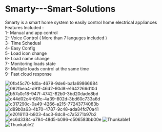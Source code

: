 # Smarty---Smart-Solutions <br />
Smarty is a smart home system to easily control home electrical appliances  <br />
Features Included : <br />
1- Manual and app control <br />
2- Voice Control ( More than 7 languges included ) <br />
3- Time Schedual <br />
4- Easy Config <br />
5- Load icon change <br />
6- Load name change <br />
7- Monitoring loads state <br />
8- Multiple loads control at the same time <br />
9- Fast cloud response <br />

![0fb45c70-fd0a-4679-9de6-ba1a69866684](https://user-images.githubusercontent.com/52109142/205604104-54a31e23-0db0-46fc-8809-9a73a25cfa4a.jpg)
![092fbea4-d91f-46d2-90d8-e1642266d10d](https://user-images.githubusercontent.com/52109142/205604117-9fcb36fe-b49d-44e3-acb8-a42bdc9fb8ef.jpg)
![b57a0c18-947f-4742-82b0-3bd20dade8bd](https://user-images.githubusercontent.com/52109142/205604121-201a2b15-3707-46d3-aef5-4e4fd5e4df35.jpg)
![c44d02c4-60fc-4a39-802d-3bd60c733a6d](https://user-images.githubusercontent.com/52109142/205604129-8cce8fb6-5913-47ad-ba39-43497e71b83a.jpg)
![c317290c-0a49-4266-a215-77243774083b](https://user-images.githubusercontent.com/52109142/205604133-8a561087-7dbf-4860-954b-41ceb6ae000c.jpg)
![d89b0a63-4b70-4787-9c48-ada84fd70a41](https://user-images.githubusercontent.com/52109142/205604137-00709c69-eb6e-4217-a457-455c59e29a36.jpg)
![e2016113-b803-4ac3-8dc8-c7a5271b97b2](https://user-images.githubusercontent.com/52109142/205604147-465602ab-cd78-4525-ad82-3e2fd0a80b14.jpg)
![ec6d3384-a794-48d5-b096-c506583bb00e](https://user-images.githubusercontent.com/52109142/205604156-c7d16f91-6d0f-4668-8001-e19fec0c8bb4.jpg)
![Thunkable1](https://user-images.githubusercontent.com/52109142/205604161-bc090559-bd14-4cb4-91ba-77434e7f2843.png)
![Thunkable2](https://user-images.githubusercontent.com/52109142/205604165-aae12590-a3ae-403a-ada6-fd48bd52bac6.png)
